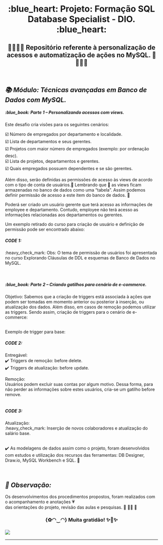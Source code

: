  <h1 align="center"> :blue_heart: Projeto: Formação SQL Database Specialist - DIO. :blue_heart:<br/>
 </h1>

<h2 align="center"> 💛👩‍💻🧡 Repositório referente à personalização de acessos e automatização de ações no MySQL.  🧡👩‍💻💛 </h2><br/>


***<h2> 📚 Módulo: Técnicas avançadas em Banco de Dados com MySQL. </h2>***


<h5> :blue_book: Parte 1 – Personalizando acessos com views. </h5>

Este desafio cria visões para os seguintes cenários:<br/>

:ballot_box_with_check: Número de empregados por departamento e localidade. <br/>
:ballot_box_with_check: Lista de departamentos e seus gerentes. <br/>
:ballot_box_with_check: Projetos com maior número de empregados (exemplo: por ordenação desc). <br/>
:ballot_box_with_check: Lista de projetos, departamentos e gerentes. <br/>
:ballot_box_with_check: Quais empregados possuem dependentes e se são gerentes.
<br/>


Além disso, serão definidas as permissões de acesso às views de acordo com o tipo de conta de usuários.:small_red_triangle: Lembrando que :small_red_triangle: as views ficam armazenadas no banco de dados como uma “tabela”. Assim podemos definir permissão de acesso a este item do banco de dados. :blue_heart:  


Poderá ser criado um usuário gerente que terá acesso as informações de employee e departamento. Contudo, employee não terá acesso as informações relacionadas aos departamentos ou gerentes. 

Um exemplo retirado do curso para criação de usuário e definição de permissão pode ser encontrado abaixo: 

<h5>CODE 1:</h5>
:heavy_check_mark: Obs: O tema de permissão de usuários foi apresentada no curso Explorando Cláusulas de DDL e esquemas de Banco de Dados no MySQL. <br/><br/><br/>

  
  
<h5> :blue_book: Parte 2 – Criando gatilhos para cenário de e-commerce. </h5>  
Objetivo: Sabemos que a criação de triggers está associada à ações que podem ser tomadas em momento anterior ou posterior à inserção, ou atualização dos dados. Além disso, em casos de remoção podemos utilizar as triggers. Sendo assim, criação de triggers para o cenário de e-commerce: <br/> <br/>

Exemplo de trigger para base:<br/>

<h5>CODE 2:</h5>

Entregável: <br/> 
:heavy_check_mark: Triggers de remoção: before delete. <br/> 
:heavy_check_mark: Triggers de atualização: before update. <br/> 


Remoção:  
Usuários podem excluir suas contas por algum motivo. Dessa forma, para não perder as informações sobre estes usuários, cria-se um gatilho before remove. <br/><br/> 

<h5>CODE 3:</h5>
Atualização:  <br/> 
:heavy_check_mark: Inserção de novos colaboradores e atualização do salário base. <br/> <br/> 


:heavy_check_mark: As modelagens de dados assim como o projeto, foram desenvolvidos com estudos e utilização dos recursos das ferramentas: DB Designer, Draw.io, MySQL Workbench e SQL. :blue_heart: 

<br/>***<h2> :pencil: Observação: </h2>***
Os desenvolvimentos dos procedimentos propostos, foram realizados com o acompanhamento e anotações 💗<br/>das orientações do projeto, revisão das aulas e pesquisas. 💛 👩‍💻 🧡
  
<h3 align="center"> {✿◠‿◠} Muita gratidão! ✨🤗✨<br/><h3>  

![](https://www.hostinger.com.br/tutoriais/wp-content/uploads/sites/12/2019/01/o-que-%C3%A9-mysql.webp)

___

